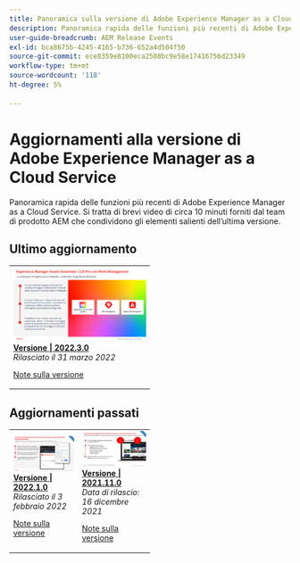 ```yaml
---
title: Panoramica sulla versione di Adobe Experience Manager as a Cloud Service
description: Panoramica rapida delle funzioni più recenti di Adobe Experience Manager as a Cloud Service
user-guide-breadcrumb: AEM Release Events
exl-id: bca8675b-4245-4165-b736-652a4d504f50
source-git-commit: ece8359e8100eca2508bc9e58e17416756d23349
workflow-type: tm+mt
source-wordcount: '118'
ht-degree: 5%

---
```


# Aggiornamenti alla versione di Adobe Experience Manager as a Cloud Service

Panoramica rapida delle funzioni più recenti di Adobe Experience Manager as a Cloud Service. Si tratta di brevi video di circa 10 minuti forniti dal team di prodotto AEM che condividono gli elementi salienti dell’ultima versione.

## Ultimo aggiornamento

<table style="max-width: 50%;">
<tr>
  <td>
    <a href="./2022/2022-3-0.md">
      <img alt="Versione 2022.3.0" src="./2022/assets/2022-3-0.png" />
    </a>
    <div>
      <a href="./2022/2022-3-0.md">
        <strong>Versione | 2022.3.0</strong>
        <br/>
      </a>
        <em>Rilasciato il 31 marzo 2022 </em>
    </div>
    <p>
      <a href="https://experienceleague.adobe.com/docs/experience-manager-cloud-service/content/release-notes/release-notes/release-notes-current.html">Note sulla versione</a>
    <p>
  </td>
</tr>  
</table>

## Aggiornamenti passati

<table style="max-width: 50%;">
<tr>
  <td>
    <a href="./2022/2022-1-0.md">
      <img alt="Versione 2022-1-0" src="./2022/assets/2022-1-0.png" />
    </a>
    <div>
      <a href="./2022/2022-1-0.md">
        <strong>Versione | 2022.1.0</strong>
        <br/>
      </a>
        <em>Rilasciato il 3 febbraio 2022 </em>
    </div>
    <p>
      <a href="https://experienceleague.adobe.com/docs/experience-manager-cloud-service/content/release-notes/release-notes/2022/release-notes-2022-1-0.html">Note sulla versione</a>
    <p>
  </td>
  <td>
    <a href="./2021/2021-11-0.md">
      <img alt="Versione 2021.11.0 di AEMCS" src="./2021/assets/2021-11-0.png" />
    </a>
    <div>
    <a href="./2021/2021-11-0.md">
        <strong>Versione | 2021.11.0</strong>
        <br/>
      </a>
    <em>Data di rilascio: 16 dicembre 2021</em>
    </div>
    <p>
      <a href="https://experienceleague.adobe.com/docs/experience-manager-cloud-service/content/release-notes/release-notes/2021/release-notes-2021-11-0.html">Note sulla versione</a>
    <p>
  </td>
</tr>
</table>
